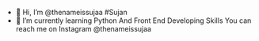 - 👋 Hi, I’m @thenameissujaa 
#Sujan
- 🌱 I’m currently learning Python And Front End Developing Skills
You can reach me on Instagram @thenameissujaa

<!---
thenameissujaa1/thenameissujaa1 is a ✨ special ✨ repository because its `README.md` (this file) appears on your GitHub profile.
You can click the Preview link to take a look at your changes.
--->
